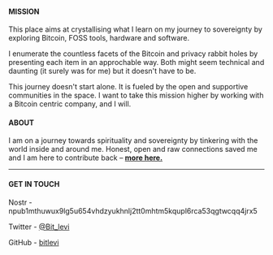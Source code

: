 #### MISSION
This place aims at crystallising what I learn on my journey to sovereignty by exploring Bitcoin, FOSS tools, hardware and software.

I enumerate the countless facets of the Bitcoin and privacy rabbit holes by presenting each item in an approchable way. Both might seem technical and daunting (it surely was for me) but it doesn't have to be. 

This journey doesn't start alone. It is fueled by the open and supportive communities in the space. I want to take this mission higher by working with a Bitcoin centric company, and I will.

#### ABOUT
I am on a journey towards spirituality and sovereignty by tinkering with the world inside and around me. Honest, open and raw connections saved me and I am here to contribute back – [**more here.**](about)

---
#### GET IN TOUCH
Nostr - npub1mthuwux9lg5u654vhdzyukhnlj2tt0mhtm5kqupl6rca53qgtwcqq4jrx5

Twitter - [@Bit_levi](https://twitter.com/Bit_levi)

GitHub - [bitlevi](https://github.com/bitlevi)
